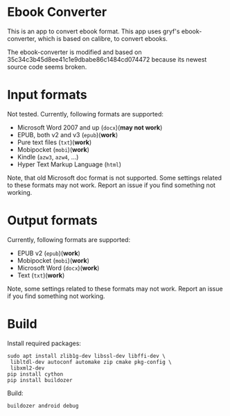 # Ebook Converter
This is an app to convert ebook format.
This app uses gryf's ebook-converter, which is based 
on calibre, to convert ebooks. 

The ebook-converter is modified and based on
35c34c3b45d8ee41c1e9dbabe86c1484cd074472 because
its newest source code seems broken.

# Input formats
Not tested.
Currently, following formats are supported:

- Microsoft Word 2007 and up (``docx``)(**may not work**)
- EPUB, both v2 and v3 (``epub``)(**work**)
- Pure text files (``txt``)(**work**)
- Mobipocket (``mobi``)(**work**)
- Kindle (``azw3``, ``azw4``, …)
- Hyper Text Markup Language (``html``)

Note, that old Microsoft doc format is not supported.
Some settings related to these formats may 
not work. Report an issue if you find something 
not working.

# Output formats
Currently, following formats are supported:

- EPUB v2 (``epub``)(**work**)
- Mobipocket (``mobi``)(**work**)
- Microsoft Word (``docx``)(**work**)
- Text (``txt``)(**work**)

Note, some settings related to these formats may 
not work. Report an issue if you find something 
not working.

# Build
Install required packages:
```shell
sudo apt install zlib1g-dev libssl-dev libffi-dev \
 libltdl-dev autoconf automake zip cmake pkg-config \
 libxml2-dev 
pip install cython
pip install buildozer
```
Build:
```shell
buildozer android debug
```
